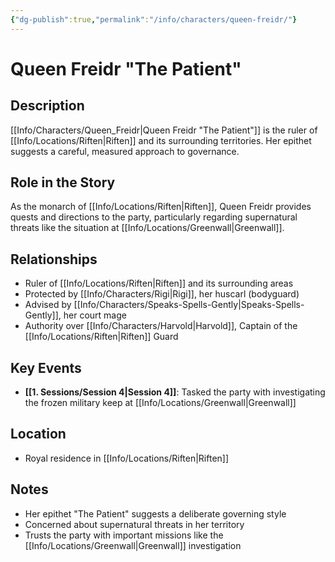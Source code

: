 ```yaml
---
{"dg-publish":true,"permalink":"/info/characters/queen-freidr/"}
---
```


# Queen Freidr "The Patient"

## Description
[[Info/Characters/Queen_Freidr\|Queen Freidr "The Patient"]] is the ruler of [[Info/Locations/Riften\|Riften]] and its surrounding territories. Her epithet suggests a careful, measured approach to governance.

## Role in the Story
As the monarch of [[Info/Locations/Riften\|Riften]], Queen Freidr provides quests and directions to the party, particularly regarding supernatural threats like the situation at [[Info/Locations/Greenwall\|Greenwall]].

## Relationships
- Ruler of [[Info/Locations/Riften\|Riften]] and its surrounding areas
- Protected by [[Info/Characters/Rigi\|Rigi]], her huscarl (bodyguard)
- Advised by [[Info/Characters/Speaks-Spells-Gently\|Speaks-Spells-Gently]], her court mage
- Authority over [[Info/Characters/Harvold\|Harvold]], Captain of the [[Info/Locations/Riften\|Riften]] Guard

## Key Events
- **[[1. Sessions/Session 4\|Session 4]]**: Tasked the party with investigating the frozen military keep at [[Info/Locations/Greenwall\|Greenwall]]

## Location
- Royal residence in [[Info/Locations/Riften\|Riften]]

## Notes
- Her epithet "The Patient" suggests a deliberate governing style
- Concerned about supernatural threats in her territory
- Trusts the party with important missions like the [[Info/Locations/Greenwall\|Greenwall]] investigation